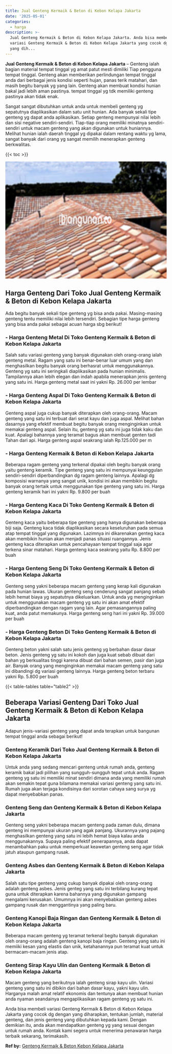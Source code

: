 ```yaml
---
title: Jual Genteng Kermaik & Beton di Kebon Kelapa Jakarta
date: '2025-05-01'
categories:
  - harga
description: >-
  Jual Genteng Kermaik & Beton di Kebon Kelapa Jakarta. Anda bisa membeli
  variasi Genteng Kermaik & Beton di Kebon Kelapa Jakarta yang cocok dg dengan
  yang dih...
---
```


**Jual Genteng Kermaik & Beton di Kebon Kelapa Jakarta** – Genteng ialah bagian material tempat tinggal yg amat patut mesti dimiliki Tiap pengguna tempat tinggal. Genteng akan memberikan perlindungan tempat tinggal anda dari berbagai jenis kondisi seperti hujan, panas terik matahari, dan masih begitu banyak yg yang lain. Genteng akan membuat kondisi hunian bakal jadi lebih aman pastinya. tempat tinggal yg tdk memiliki genteng pastinya akan tidak enak.

Sangat sangat dibutuhkan untuk anda untuk membeli genteng yg sepatutnya diaplikasikan dalam satu unit hunian. Ada banyak sekali tipe genteng yg dapat anda aplikasikan. Setiap genteng mempunyai nilai lebih dan sisi negative sendiri-sendiri. Tiap-tiap orang memiliki minatnya sendiri-sendiri untuk macam genteng yang akan digunakan untuk huniannya. Melihat hunian ialah daerah tinggal yg dipakai dalam rentang waktu yg lama, sangat banyak dari orang yg sangat memilih menerapkan genteng berkwalitas.

{{< toc >}}

![Jual Genteng Kermaik & Beton di Kebon Kelapa Jakarta](/images/genteng-minimalis-murah04.png)

## Harga Genteng Dari Toko Jual Genteng Kermaik & Beton di Kebon Kelapa Jakarta

Ada begitu banyak sekali tipe genteng yg bisa anda pakai. Masing-masing genteng tentu memiliki nilai lebih tersendiri. Sebagian tipe harga genteng yang bisa anda pakai sebagai acuan harga sbg berikut!

### \- Harga Genteng Metal Di Toko Genteng Kermaik & Beton di Kebon Kelapa Jakarta

Salah satu variasi genteng yang banyak digunakan oleh orang-orang ialah genteng metal. Ragam yang satu ini benar-benar luar umum yang dan menghasilkan begitu banyak orang berhasrat untuk menggunakannya. Genteng yg satu ini seringkali diaplikasikan pada hunian minimalis. Tampilannya akan lebih elegan dan indah apabila menerapkan jenis genteng yang satu ini. Harga genteng metal saat ini yakni Rp. 26.000 per lembar

### \- Harga Genteng Aspal Di Toko Genteng Kermaik & Beton di Kebon Kelapa Jakarta

Genteng aspal juga cukup banyak diterapkan oleh orang-orang. Macam genteng yang satu ini terbuat dari serat kayu dan juga aspal. Melihat bahan dasarnya yang efektif membuat begitu banyak orang menginginkan untuk memakai genteng aspal. Selain itu, genteng yg satu ini juga tidak kaku dan kuat. Apalagi bahannya yang teramat bagus akan membuat genten tadi Tahan dari api. Harga genteng aspal seakrang ialah Rp.125.000 per m

### \- Harga Genteng Kermaik & Beton di Kebon Kelapa Jakarta

Beberapa ragam genteng yang terkenal dipakai oleh begitu banyak orang yaitu genteng keramik. Tipe genteng yang satu ini mempunyai keunggulan sendiri-sendiri diperbandingkan dg ragam genteng lainnya. Apalagi dg komposisi warnanya yang sangat unik, kondisi ini akan membikin begitu banyak orang tertaik untuk menggunakan tipe genteng yang satu ini. Harga genteng keramik hari ini yakni Rp. 9.800 per buah

### \- Harga Genteng Kaca Di Toko Genteng Kermaik & Beton di Kebon Kelapa Jakarta

Genteng kaca yaitu beberapa tipe genteng yang hanya digunakan beberapa biji saja. Genteng kaca tidak diaplikasikan secara keseluruhan pada semua atap tempat tinggal yang digunakan. Lazimnya ini dikarenakan genteg kaca akan membikin hunian akan menjadi panas situasi ruangannya. Jenis genteng kaca diterapkan untuk pencahayaan tempat tinggal saja agar terkena sinar matahari. Harga genteng kaca seakrang yaitu Rp. 8.800 per buah

### \- Harga Genteng Seng Di Toko Genteng Kermaik & Beton di Kebon Kelapa Jakarta

Genteng seng yakni beberapa macam genteng yang kerap kali digunakan pada hunian lawas. Ukuran genteng seng cenderung sangat panjang sebab lebih hemat biaya yg sepatutnya dikeluarkan. Untuk anda yg menginginkan untuk menggunakan macam genteng yg satu ini akan amat efektif diperbandingkan dengan ragam yang lain. Agar pemasangannya paling kuat, anda patut memakunya. Harga genteng seng hari ini yakni Rp. 39.000 per buah

### \- Harga Genteng Beton Di Toko Genteng Kermaik & Beton di Kebon Kelapa Jakarta

Genteng beton yakni salah satu jenis genteng yg berbahan dasar dasar beton. Jenis genteng yg satu ini kokoh dan juga kuat sebab dibuat dari bahan yg berkualitas tinggi karena dibuat dari bahan semen, pasir dan juga air. Banyak orang yang menginginkan memakai macam genteng yang satu ini dibandingi dg variasi genteng lainnya. Harga genteng beton terbaru yakni Rp. 5.800 per buah

{{< table-tables table="table2" >}}

## Beberapa Variasi Genteng Dari Toko Jual Genteng Kermaik & Beton di Kebon Kelapa Jakarta

Adapun jenis-variasi genteng yang dapat anda terapkan untuk bangunan tempat tinggal anda sebagai berikut!

### Genteng Keramik Dari Toko Jual Genteng Kermaik & Beton di Kebon Kelapa Jakarta

Untuk anda yang sedang mencari genteng untuk rumah anda, genteng keramik bakal jadi pilihan yang sungguh-sungguh tepat untuk anda. Ragam genteng yg satu ini memiliki minat sendiri dimana anda yang memiliki rumah akan semakin tepat guna bilamana memakai variasi genteng yang satu ini. Rumah juga akan terjaga kondisinya dari sorotan cahaya sang surya yg dapat menyebabkan panas.

### Genteng Seng dan Genteng Kermaik & Beton di Kebon Kelapa Jakarta

Genteng seng yakni beberapa macam genteng pada zaman dulu, dimana genteng ini mempunyai ukuran yang agak panjang. Ukurannya yang pajang menghasilkan genteng yang satu ini lebih hemat biaya kalau anda menggunakannya. Supaya paling efektif penerapannya, anda dapat menambahkan paku untuk memperkuat keawetan genteng seng agar tidak jatuh ataupun gampang rusak.

### Genteng Asbes dan Genteng Kermaik & Beton di Kebon Kelapa Jakarta

Salah satu tipe genteng yang cukup banyak dipakai oleh orang-orang adalah genteng asbes. Jenis genteg yang satu ini terbilang kurang tepat guna untuk diterapkan karena bahannya yang digunakan gampang mengalami kerusakan. Umumnya ini akan menyebabkan genteng asbes gampang rusak dan menggantinya yang paling baru.

### Genteng Kanopi Baja Ringan dan Genteng Kermaik & Beton di Kebon Kelapa Jakarta

Beberapa macam genteng yg teramat terkenal begitu banyak digunakan oleh orang-orang adalah genteng kanopi baja ringan. Genteng yang satu ini memiiki kesan yang elastis dan unik, ketahanannya pun teramat kuat untuk bermacam-macam jenis atap.

### Genteng Sirap Kayu Ulin dan Genteng Kermaik & Beton di Kebon Kelapa Jakarta

Macam genteng yang berikutnya ialah genteng sirap kayu ulin. Variasi genteng yang satu ini dibikin dari bahan dasar kayu, yakni kayu ulin. Harganya malah amat relatif ekonomis dan tentunya akan membuat hunian anda nyaman seandainya mengaplikasikan ragam genteng yg satu ini.

Anda bisa membeli variasi Genteng Kermaik & Beton di Kebon Kelapa Jakarta yang cocok dg dengan yang diharapkan, tentukan jumlah, material genteng, dan jenis genteng yang dibutuhkan kepada kami. Dengan demikian itu, anda akan mendapatkan genteng yg yang sesuai dengan untuk rumah anda. Kontak kami segera untuk menerima penawaran harga terbaik sekarang, terimakasih.

**Ref by:**  [Genteng Kermaik & Beton  Kebon Kelapa Jakarta](https://id.wikipedia.org/wiki/Genteng)
